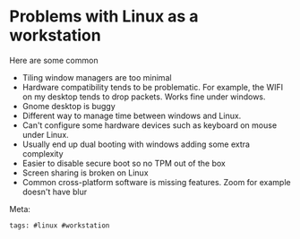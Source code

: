 # Problems with Linux as a workstation

Here are some common

- Tiling window managers are too minimal
- Hardware compatibility tends to be problematic. For example, the WIFI
  on my desktop tends to drop packets. Works fine under windows.
- Gnome desktop is buggy
- Different way to manage time between windows and Linux.
- Can't configure some hardware devices such as keyboard on mouse under
  Linux.
- Usually end up dual booting with windows adding some extra complexity
- Easier to disable secure boot so no TPM out of the box
- Screen sharing is broken on Linux
- Common cross-platform software is missing features. Zoom for example
  doesn't have blur

Meta:

    tags: #linux #workstation

